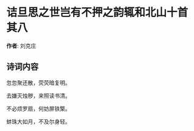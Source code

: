 # 诘旦思之世岂有不押之韵辄和北山十首  其八

**作者**: 刘克庄

## 诗词内容

忽忽聚还散，荧荧暗复明。

去嫌灭烛秽，来照读书清。

不必烦罗扇，何妨屏铁檠。

蚌珠大如月，不及尔身轻。

